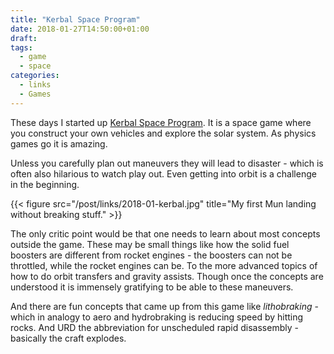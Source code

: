 ```yaml
---
title: "Kerbal Space Program"
date: 2018-01-27T14:50:00+01:00
draft: 
tags:
  - game
  - space
categories:
  - links
  - Games
---
```


These days I started up [Kerbal Space
Program](https://kerbalspaceprogram.com/en/).  It is a space game
where you construct your own vehicles and explore the solar system.
As physics games go it is amazing.  

Unless you carefully plan out maneuvers they will lead to disaster -
which is often also hilarious to watch play out.  Even getting into
orbit is a challenge in the beginning. 

{{< figure src="/post/links/2018-01-kerbal.jpg" title="My first Mun landing without breaking stuff." >}}

<!-- more -->
The only critic point would be that one needs to learn about most
concepts outside the game.  These may be small things like how the
solid fuel boosters are different from rocket engines - the boosters
can not be throttled, while the rocket engines can be.  To the more
advanced topics of how to do orbit transfers and gravity assists.
Though once the concepts are understood it is immensely gratifying to
be able to these maneuvers.

And there are fun concepts that came up from this game like
*lithobraking* - which in analogy to aero and hydrobraking is reducing
speed by hitting rocks.  And URD the abbreviation for unscheduled
rapid disassembly - basically the craft explodes.
